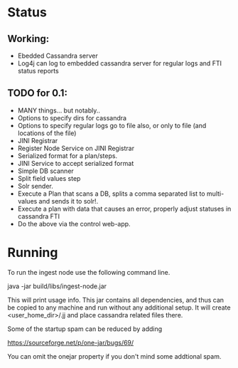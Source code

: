 # Status

## Working:
 * Ebedded Cassandra server
 * Log4j can log to embedded cassandra server for regular logs and FTI status reports
 
## TODO for 0.1:
 * MANY things... but notably..
 * Options to specify dirs for cassandra
 * Options to specify regular logs go to file also, or only to file (and locations of the file)
 * JINI Registrar 
 * Register Node Service on JINI Registrar
 * Serialized format for a plan/steps.
 * JINI Service to accept serialized format
 * Simple DB scanner
 * Split field values step
 * Solr sender.
 * Execute a Plan that scans a DB, splits a comma separated list to multi-values and sends it to solr!.
 * Execute a plan with data that causes an error, properly adjust statuses in cassandra FTI
 * Do the above via the control web-app.
 
# Running

To run the ingest node use the following command line. 

java -jar build/libs/ingest-node.jar 

This will print usage info. This jar contains all dependencies, and thus can be copied to any machine and run
without any additional setup. It will create <user_home_dir>/.jj and place cassandra related files there.

Some of the startup spam can be reduced by adding 

https://sourceforge.net/p/one-jar/bugs/69/

You can omit the onejar property if you don't mind some addtional spam.